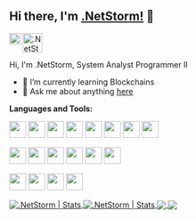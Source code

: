 ## Hi there, I'm [.NetStorm!](https://github.com/oscglezm) 👋

<a href="#URL">
  <img align="left" alt=".NetStorm | Twitter" width="21px" src="https://raw.githubusercontent.com/anuraghazra/anuraghazra/master/assets/twitter.svg" />
</a>
<a href="#URL">
  <img align="left" alt=".NetStorm" width="35px" src="https://logos-marcas.com/wp-content/uploads/2020/04/Linkedin-s%C3%ADmbolo.png" />
</a>

<br />
<br />

Hi, I'm .NetStorm, System Analyst Programmer II

- 🌱 I’m currently learning Blockchains
- 💬 Ask me about anything [here](https://github.com/.oscglezm/oscglezm/issues)

**Languages and Tools:**  

<code><img height="30" src="https://www.ppaste.org/static/mini-logo.826ecc0aeca6.png"></code>
<code><img height="30" src="https://www.thoosje.com/images/programming/csharp-icon.png"></code>
<code><img height="30" src="https://blog.openalfa.com/iconos/logos/java.png"></code>
<code><img height="30" src="https://www.w3.org/html/logo/downloads/HTML5_Logo_256.png"></code>
<code><img height="30" src="https://blastcoding.com/wp-content/uploads/2018/10/CSS3.png"></code>
<code><img height="30" src="https://styles.redditmedia.com/t5_2tugi/styles/communityIcon_7yzrvmem0wi31.png?width=256&s=d0110712c83415e5309f985c6d7dc19086f7d79d"></code>
<code><img height="30" src="https://es.ourcodeworld.com/recursos-publicos/galeria/categorielogo-5c96c4393429c.png"></code>
<code><img height="30" src="https://static-s.aa-cdn.net/img/gp/20600005063239/qqePJsHqU6Gn94WC8YhgLNtGZavSiE8tZVU6JMzZOJW_7V4uPMuuEBHAEkCEpAtNXw=w300?v=1"></code>

<code><img height="30" src="https://raw.githubusercontent.com/aledc7/git/master/git1.png"></code>
<code><img height="30" src="https://cdn.iconscout.com/icon/free/png-256/microsoft-dot-net-1-1175179.png"></code>
<code><img height="30" src="https://hsto.org/webt/5a/f8/bf/5af8bf51635f4574892296.png"></code>
<code><img height="30" src="https://www.mindframe.com/img/icons/services-icons/sqlserver-256-black.png"></code>
<code><img height="30" src="https://styles.redditmedia.com/t5_2qm6k/styles/communityIcon_dhjr6guc03x51.png?width=256&s=3e825b7205c7f497d4695028e358d26ee359f84b"></code>
<code><img height="30" src="https://ugeek.github.io/blog/images-blog/ubuntu.png"></code>

<code><img height="30" src="https://www.kunshtech.com/wp-content/uploads/2019/07/django-1.png"></code>
<code><img height="30" src="https://pics.computerbase.de/3/8/2/9/7/logo-256.png"></code>
<code><img height="30" src="https://code.visualstudio.com/assets/favicon.ico"></code>
<code><img height="30" src="https://1.bp.blogspot.com/-uH380L_v3VE/VV4pu-exi7I/AAAAAAAAAyQ/rpblm9vPKt0/s1600/netbeans1.png"></code>




<a href="https://github.com/oscglezm">
  <img align="center" alt=".NetStorm | Stats" src="https://github-readme-stats.vercel.app/api?username=oscglezm&show_icons=true&theme=dark" />
</a>

<a href="https://github.com/oscglezm">
  <img align="center" alt=".NetStorm | Stats" src="https://github-readme-stats.vercel.app/api/top-langs/?username=oscglezm&layout=compact&hide=css, scss&theme=dark"/>
</a>

<a href="https://github.com/oscglezm/Portfolio-Project">
  <!-- Change the `github-readme-stats.anuraghazra1.vercel.app` to `github-readme-stats.vercel.app`  -->
  <img align="center" src="https://github-readme-stats.anuraghazra1.vercel.app/api/pin/?username=oscglezm&repo=Portfolio-Project&theme=dark" />
</a>

<a href="https://github.com/oscglezm/Multilabel-dataset-GUI">
  <!-- Change the `github-readme-stats.anuraghazra1.vercel.app` to `github-readme-stats.vercel.app`  -->
  <img align="center" src="https://github-readme-stats.anuraghazra1.vercel.app/api/pin/?username=oscglezm&repo=Multilabel-dataset-GUI&theme=dark" />
</a>
